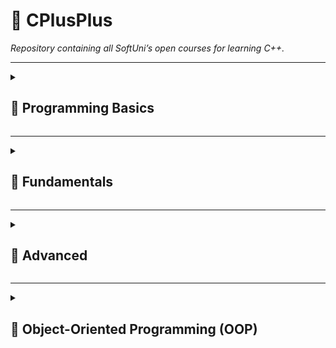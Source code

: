# 🚀 CPlusPlus

*Repository containing all SoftUni’s open courses for learning C++.*

---

<details>
<summary><h2 id="programming-basics">🧩 Programming Basics</h2></summary>

<details>
<summary>01. First Steps In Coding</summary>

**Lecture:** ✅

<table>
  <tr>
    <th>Labs</th>
    <th>Exercises</th>
  </tr>
  <tr><td>❌ 01</td><td>❌ 01</td></tr>
  <tr><td>❌ 02</td><td>❌ 02</td></tr>
  <tr><td>❌ 03</td><td>❌ 03</td></tr>
  <tr><td>❌ 04</td><td>❌ 04</td></tr>
  <tr><td>❌ 05</td><td>❌ 05</td></tr>
  <tr><td>❌ 06</td><td>❌ 06</td></tr>
  <tr><td>❌ 07</td><td>❌ 07</td></tr>
  <tr><td>❌ 08</td><td>❌ 08</td></tr>
  <tr><td>❌ 09</td><td>❌ 09</td></tr>
</table>

</details>

<details>
<summary>02. Conditions</summary>

**Lecture:** ❌

<table>
  <tr>
    <th>Labs</th>
    <th>Exercises</th>
  </tr>
  <tr><td>❌ 01</td><td>❌ 01</td></tr>
  <tr><td>❌ 02</td><td>❌ 02</td></tr>
  <tr><td>❌ 03</td><td>❌ 03</td></tr>
  <tr><td>❌ 04</td><td>❌ 04</td></tr>
  <tr><td>❌ 05</td><td>❌ 05</td></tr>
  <tr><td>❌ 06</td><td>❌ 06</td></tr>
  <tr><td>❌ 07</td><td>❌ 07</td></tr>
  <tr><td></td><td>❌ 08</td></tr>
</table>

</details>

<details>
<summary>03. More Complex Conditions</summary>

**Lecture:** ❌

<table>
  <tr>
    <th>Labs</th>
    <th>Exercises</th>
  </tr>
  <tr><td>❌ 01</td><td>❌ 01</td></tr>
  <tr><td>❌ 02</td><td>❌ 02</td></tr>
  <tr><td>❌ 03</td><td>❌ 03</td></tr>
  <tr><td>❌ 04</td><td>❌ 04</td></tr>
  <tr><td>❌ 05</td><td>❌ 05</td></tr>
  <tr><td>❌ 06</td><td>❌ 06</td></tr>
  <tr><td>❌ 07</td><td>❌ 07</td></tr>
  <tr><td>❌ 08</td><td>❌ 08</td></tr>
  <tr><td>❌ 09</td><td>❌ 09</td></tr>
  <tr><td>❌ 10</td><td></td></tr>
  <tr><td>❌ 11</td><td></td></tr>
  <tr><td>❌ 12</td><td></td></tr>
</table>

</details>

<details>
<summary>04. For Loop</summary>

**Lecture:** ❌

<table>
  <tr>
    <th>Labs</th>
    <th>Exercises</th>
  </tr>
  <tr><td>❌ 01</td><td>❌ 01</td></tr>
  <tr><td>❌ 02</td><td>❌ 02</td></tr>
  <tr><td>❌ 03</td><td>❌ 03</td></tr>
  <tr><td>❌ 04</td><td>❌ 04</td></tr>
  <tr><td>❌ 05</td><td>❌ 05</td></tr>
  <tr><td>❌ 06</td><td>❌ 06</td></tr>
  <tr><td>❌ 07</td><td>❌ 07</td></tr>
  <tr><td>❌ 08</td><td>❌ 08</td></tr>
  <tr><td>❌ 09</td><td></td></tr>
  <tr><td>❌ 10</td><td></td></tr>
</table>

</details>

<details>
<summary>05. While Loop</summary>

**Lecture:** ❌

<table>
  <tr>
    <th>Labs</th>
    <th>Exercises</th>
  </tr>
  <tr><td>❌ 01</td><td>❌ 01</td></tr>
  <tr><td>❌ 02</td><td>❌ 02</td></tr>
  <tr><td>❌ 03</td><td>❌ 03</td></tr>
  <tr><td>❌ 04</td><td>❌ 04</td></tr>
  <tr><td>❌ 05</td><td>❌ 05</td></tr>
  <tr><td>❌ 06</td><td>❌ 06</td></tr>
  <tr><td>❌ 07</td><td>❌ 07</td></tr>
  <tr><td>❌ 08</td><td></td></tr>
</table>

</details>

<details>
<summary>06. Nested Loops</summary>

**Lecture:** ❌

<table>
  <tr>
    <th>Labs</th>
    <th>Exercises</th>
  </tr>
  <tr><td>❌ 01</td><td>❌ 01</td></tr>
  <tr><td>❌ 02</td><td>❌ 02</td></tr>
  <tr><td>❌ 03</td><td>❌ 03</td></tr>
  <tr><td>❌ 04</td><td>❌ 04</td></tr>
  <tr><td>❌ 05</td><td>❌ 05</td></tr>
  <tr><td>❌ 06</td><td>❌ 06</td></tr>
</table>

</details>

</details>

---

<details>
<summary><h2 id="fundamentals">🔷 Fundamentals</h2></summary>

<details>
<summary>01. Basic Syntax</summary>

**Lecture:** ❌

<table>
  <tr>
    <th>Labs</th>
    <th>Exercises</th>
  </tr>
  <tr><td>❌ 01</td><td>❌ 01</td></tr>
  <tr><td>❌ 02</td><td>❌ 02</td></tr>
  <tr><td>❌ 03</td><td>❌ 03</td></tr>
  <tr><td>❌ 04</td><td>❌ 04</td></tr>
  <tr><td>❌ 05</td><td>❌ 05</td></tr>
  <tr><td>❌ 06</td><td>❌ 06</td></tr>
  <tr><td>❌ 07</td><td>❌ 07</td></tr>
  <tr><td>❌ 08</td><td>❌ 08</td></tr>
</table>

</details>

<details>
<summary>02. Functions</summary>

**Lecture:** ❌

<table>
  <tr>
    <th>Labs</th>
    <th>Exercises</th>
  </tr>
  <tr><td>❌ 01</td><td>❌ 01</td></tr>
  <tr><td>❌ 02</td><td>❌ 02</td></tr>
  <tr><td>❌ 03</td><td>❌ 03</td></tr>
  <tr><td>❌ 04</td><td>❌ 04</td></tr>
  <tr><td>❌ 05</td><td>❌ 05</td></tr>
  <tr><td>❌ 06</td><td>❌ 06</td></tr>
  <tr><td></td><td>❌ 07</td></tr>
  <tr><td></td><td>❌ 08</td></tr>
  <tr><td></td><td>❌ 09</td></tr>
</table>

</details>

<details>
<summary>03. Arrays</summary>

**Lecture:** ❌

<table>
  <tr>
    <th>Labs</th>
    <th>Exercises</th>
  </tr>
  <tr><td>❌ 01</td><td>❌ 01</td></tr>
  <tr><td>❌ 02</td><td>❌ 02</td></tr>
  <tr><td>❌ 03</td><td>❌ 03</td></tr>
  <tr><td>❌ 04</td><td>❌ 04</td></tr>
  <tr><td>❌ 05</td><td>❌ 05</td></tr>
  <tr><td>❌ 06</td><td>❌ 06</td></tr>
  <tr><td></td><td>❌ 07</td></tr>
  <tr><td></td><td>❌ 08</td></tr>
  <tr><td></td><td>❌ 09</td></tr>
</table>

</details>

<details>
<summary>04. String and Streams</summary>

**Lecture:** ❌

<table>
  <tr>
    <th>Labs</th>
    <th>Exercises</th>
  </tr>
  <tr><td>❌ 01</td><td>❌ 01</td></tr>
  <tr><td>❌ 02</td><td>❌ 02</td></tr>
  <tr><td>❌ 03</td><td>❌ 03</td></tr>
  <tr><td>❌ 04</td><td>❌ 04</td></tr>
  <tr><td></td><td>❌ 05</td></tr>
  <tr><td></td><td>❌ 06</td></tr>
  <tr><td></td><td>❌ 07</td></tr>
  <tr><td></td><td>❌ 08</td></tr>
</table>

</details>

<details>
<summary>05. Vectors, Lists and Iterators</summary>

**Lecture:** ❌

<table>
  <tr>
    <th>Labs</th>
    <th>Exercises</th>
  </tr>
  <tr><td>❌ 01</td><td>❌ 01</td></tr>
  <tr><td>❌ 02</td><td>❌ 02</td></tr>
  <tr><td>❌ 03</td><td>❌ 03</td></tr>
  <tr><td>❌ 04</td><td>❌ 04</td></tr>
  <tr><td>❌ 05</td><td></td></tr>
</table>

</details>

</details>

---

<details>
<summary><h2 id="advanced">🧠 Advanced</h2></summary>

_No Content_

</details>

---

<details>
<summary><h2 id="object-oriented-programming-oop">🧱 Object-Oriented Programming (OOP)</h2></summary>

_No Content_

</details>